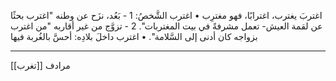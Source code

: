 اغتربَ يغترب، اغترابًا، فهو مغترِب
• اغترب الشَّخصُ:
1 - بَعُد، نزَح عن وطنه "اغترب بحثًا عن لقمة العيش- تعمل مشرفةً في بيت المغتربات".
2 - تزوَّج من غير أقاربه "من اغترب بزواجه كان أدنى إلى السَّلامة".
• اغترب داخلَ بلادِه: أحسَّ بالغُربة فيها

___
مرادف
[[تغرب]]